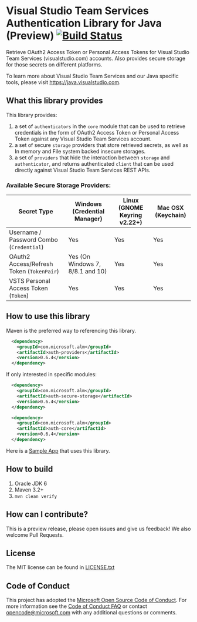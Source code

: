 # Visual Studio Team Services Authentication Library for Java (Preview) [![Build Status](https://travis-ci.org/Microsoft/vsts-authentication-library-for-java.svg?branch=master)](https://travis-ci.org/Microsoft/vsts-authentication-library-for-java)
Retrieve OAuth2 Access Token or Personal Access Tokens for Visual Studio Team Services (visualstudio.com) accounts.  Also provides secure storage for those secrets on different platforms.

To learn more about Visual Studio Team Services and our Java specific tools, please visit https://java.visualstudio.com.

What this library provides
--------------------------
This library provides:

1. a set of `authenticators` in the `core` module that can be used to retrieve credentials in the form of OAuth2 Access Token or Personal Access Token against any Visual Studio Team Services account.  
1. a set of secure `storage` providers that store retrieved secrets, as well as In memory and File system backed insecure storages.   
1. a set of `providers` that hide the interaction between `storage` and `authenticator`, and returns authenticated `client` that can be used directly against Visual Studio Team Services REST APIs.

### Available Secure Storage Providers:

| Secret Type | Windows (Credential Manager) | Linux (GNOME Keyring v2.22+)  | Mac OSX (Keychain)|
|--------------------------|------------------------|-------------------------|-------------------------|
| Username / Password Combo (`Credential`) | Yes | Yes | Yes |
| OAuth2 Access/Refresh Token (`TokenPair`) | Yes (On Windows 7, 8/8.1 and 10) | Yes | Yes | 
| VSTS Personal Access Token (`Token`) | Yes | Yes | Yes |


How to use this library
-----------------------

Maven is the preferred way to referencing this library.  

```xml
  <dependency>
    <groupId>com.microsoft.alm</groupId>
    <artifactId>auth-providers</artifactId>
    <version>0.6.4</version>
  </dependency>
```

If only interested in specific modules:

```xml
  <dependency>
    <groupId>com.microsoft.alm</groupId>
    <artifactId>auth-secure-storage</artifactId>
    <version>0.6.4</version>
  </dependency>
```

```xml
  <dependency>
    <groupId>com.microsoft.alm</groupId>
    <artifactId>auth-core</artifactId>
    <version>0.6.4</version>
  </dependency>
```

Here is a [Sample App](sample/src/main/java/com/microsoft/alm/auth/sample/App.java) that uses this library.


How to build
------------
1. Oracle JDK 6
1. Maven 3.2+
1. `mvn clean verify`


How can I contribute?
---------------------
This is a preview release, please open issues and give us feedback!  We also welcome Pull Requests.


License
-------
The MIT license can be found in [LICENSE.txt](LICENSE.txt)


Code of Conduct
---------------
This project has adopted the [Microsoft Open Source Code of Conduct](https://opensource.microsoft.com/codeofconduct/). For more information see the [Code of Conduct FAQ](https://opensource.microsoft.com/codeofconduct/faq/) or contact [opencode@microsoft.com](mailto:opencode@microsoft.com) with any additional questions or comments.


